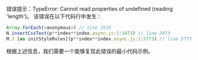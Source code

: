 错误提示：TypeError: Cannot read properties of undefined (reading 'length')。
该错误在以下代码行中发生：

```javascript
Array.forEach(<anonymous>) // line 3519
N.insertCssText(p**index**index.async.js:1:3473) // line 3473
M.J [as initStyleRules](p**index**index.async.js:1:5773) // line 5773
```

根据上述信息，我们需要一个能够复现此错误的最小代码示例。
